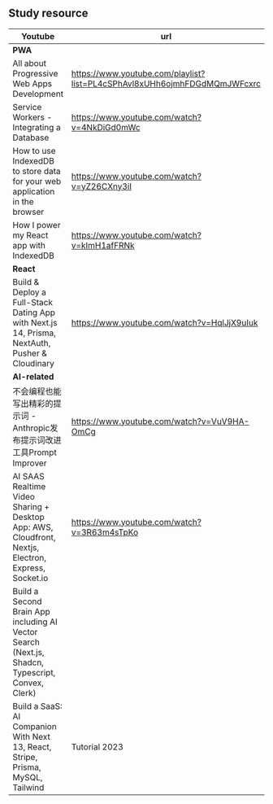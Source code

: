 ## Study resource

|Youtube|url|
|---|---|
|**PWA**|
|All about Progressive Web Apps Development|https://www.youtube.com/playlist?list=PL4cSPhAvl8xUHh6ojmhFDGdMQmJWFcxrc|
|Service Workers - Integrating a Database|https://www.youtube.com/watch?v=4NkDiGd0mWc|
|How to use IndexedDB to store data for your web application in the browser|https://www.youtube.com/watch?v=yZ26CXny3iI|
|How I power my React app with IndexedDB|https://www.youtube.com/watch?v=kImH1afFRNk|
|**React**||
|Build & Deploy a Full-Stack Dating App with Next.js 14, Prisma, NextAuth, Pusher & Cloudinary|https://www.youtube.com/watch?v=HqlJjX9uIuk|
|**AI-related**||
|不会编程也能写出精彩的提示词 - Anthropic发布提示词改进工具Prompt Improver|https://www.youtube.com/watch?v=VuV9HA-OmCg|
|AI SAAS Realtime Video Sharing + Desktop App: AWS, Cloudfront, Nextjs, Electron, Express, Socket.io|https://www.youtube.com/watch?v=3R63m4sTpKo|https://www.youtube.com/watch?v=4ojKx770_0Q|
|Build a Second Brain App including AI Vector Search (Next.js, Shadcn, Typescript, Convex, Clerk)|
|Build a SaaS: AI Companion With Next 13, React, Stripe, Prisma, MySQL, Tailwind | Tutorial 2023|https://www.youtube.com/watch?v=PjYWpd7xkaM|

